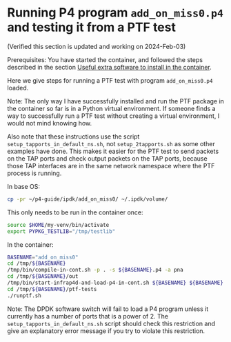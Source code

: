 # Running P4 program `add_on_miss0.p4` and testing it from a PTF test

(Verified this section is updated and working on 2024-Feb-03)

Prerequisites: You have started the container, and followed the steps
described in the section [Useful extra software to install in the
container](general-ipdk-notes.md#useful-extra-software-to-install-in-the-container).

Here we give steps for running a PTF test with program
`add_on_miss0.p4` loaded.

Note: The only way I have successfully installed and run the PTF
package in the container so far is in a Python virtual environment.
If someone finds a way to successfully run a PTF test without creating
a virtual environment, I would not mind knowing how.

Also note that these instructions use the script
`setup_tapports_in_default_ns.sh`, not `setup_2tapports.sh` as some
other examples have done.  This makes it easier for the PTF test to
send packets on the TAP ports and check output packets on the TAP
ports, because those TAP interfaces are in the same network namespace
where the PTF process is running.

In base OS:
```bash
cp -pr ~/p4-guide/ipdk/add_on_miss0/ ~/.ipdk/volume/
```

This only needs to be run in the container once:
```bash
source $HOME/my-venv/bin/activate
export PYPKG_TESTLIB="/tmp/testlib"
```

In the container:
```bash
BASENAME="add_on_miss0"
cd /tmp/${BASENAME}
/tmp/bin/compile-in-cont.sh -p . -s ${BASENAME}.p4 -a pna
cd /tmp/${BASENAME}/out
/tmp/bin/start-infrap4d-and-load-p4-in-cont.sh ${BASENAME} ${BASENAME}
cd /tmp/${BASENAME}/ptf-tests
./runptf.sh
```

Note: The DPDK software switch will fail to load a P4 program unless
it currently has a number of ports that is a power of 2.  The
`setup_tapports_in_default_ns.sh` script should check this restriction
and give an explanatory error message if you try to violate this
restriction.

